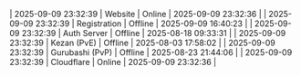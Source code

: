 | 2025-09-09 23:32:39 | Website | Online | 2025-09-09 23:32:36 |
| 2025-09-09 23:32:39 | Registration | Offline | 2025-09-09 16:40:23 |
| 2025-09-09 23:32:39 | Auth Server | Offline | 2025-08-18 09:33:31 |
| 2025-09-09 23:32:39 | Kezan (PvE) | Offline | 2025-08-03 17:58:02 |
| 2025-09-09 23:32:39 | Gurubashi (PvP) | Offline | 2025-08-23 21:44:06 |
| 2025-09-09 23:32:39 | Cloudflare | Online | 2025-09-09 23:32:36 |
